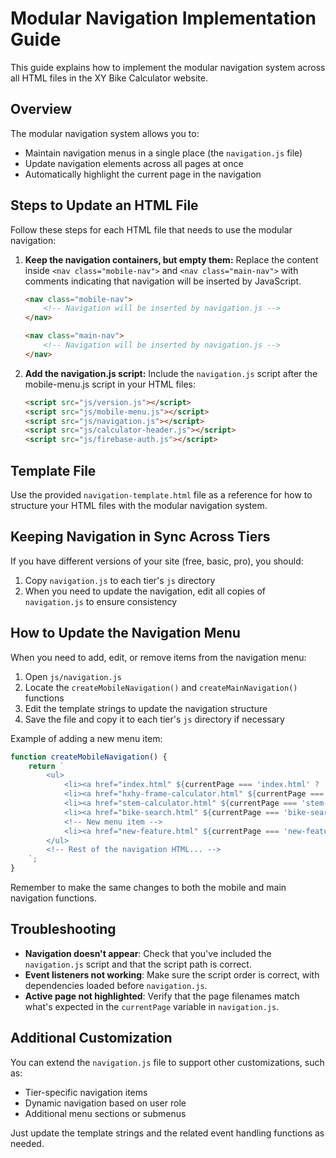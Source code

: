 # Modular Navigation Implementation Guide

This guide explains how to implement the modular navigation system across all HTML files in the XY Bike Calculator website.

## Overview

The modular navigation system allows you to:
- Maintain navigation menus in a single place (the `navigation.js` file)
- Update navigation elements across all pages at once
- Automatically highlight the current page in the navigation

## Steps to Update an HTML File

Follow these steps for each HTML file that needs to use the modular navigation:

1. **Keep the navigation containers, but empty them:**
   Replace the content inside `<nav class="mobile-nav">` and `<nav class="main-nav">` with comments indicating that navigation will be inserted by JavaScript.

   ```html
   <nav class="mobile-nav">
       <!-- Navigation will be inserted by navigation.js -->
   </nav>

   <nav class="main-nav">
       <!-- Navigation will be inserted by navigation.js -->
   </nav>
   ```

2. **Add the navigation.js script:**
   Include the `navigation.js` script after the mobile-menu.js script in your HTML files:

   ```html
   <script src="js/version.js"></script>
   <script src="js/mobile-menu.js"></script>
   <script src="js/navigation.js"></script>
   <script src="js/calculator-header.js"></script>
   <script src="js/firebase-auth.js"></script>
   ```

## Template File

Use the provided `navigation-template.html` file as a reference for how to structure your HTML files with the modular navigation system.

## Keeping Navigation in Sync Across Tiers

If you have different versions of your site (free, basic, pro), you should:

1. Copy `navigation.js` to each tier's `js` directory
2. When you need to update the navigation, edit all copies of `navigation.js` to ensure consistency

## How to Update the Navigation Menu

When you need to add, edit, or remove items from the navigation menu:

1. Open `js/navigation.js`
2. Locate the `createMobileNavigation()` and `createMainNavigation()` functions
3. Edit the template strings to update the navigation structure
4. Save the file and copy it to each tier's `js` directory if necessary

Example of adding a new menu item:

```javascript
function createMobileNavigation() {
    return `
        <ul>
            <li><a href="index.html" ${currentPage === 'index.html' ? 'class="active"' : ''}>X/Y Position Calculator</a></li>
            <li><a href="hxhy-frame-calculator.html" ${currentPage === 'hxhy-frame-calculator.html' ? 'class="active"' : ''}>HX/HY to Frame Calculator</a></li>
            <li><a href="stem-calculator.html" ${currentPage === 'stem-calculator.html' ? 'class="active"' : ''}>Stem Calculator</a></li>
            <li><a href="bike-search.html" ${currentPage === 'bike-search.html' ? 'class="active"' : ''}>Bike Search</a></li>
            <!-- New menu item -->
            <li><a href="new-feature.html" ${currentPage === 'new-feature.html' ? 'class="active"' : ''}>New Feature</a></li>
        </ul>
        <!-- Rest of the navigation HTML... -->
    `;
}
```

Remember to make the same changes to both the mobile and main navigation functions.

## Troubleshooting

- **Navigation doesn't appear**: Check that you've included the `navigation.js` script and that the script path is correct.
- **Event listeners not working**: Make sure the script order is correct, with dependencies loaded before `navigation.js`.
- **Active page not highlighted**: Verify that the page filenames match what's expected in the `currentPage` variable in `navigation.js`.

## Additional Customization

You can extend the `navigation.js` file to support other customizations, such as:

- Tier-specific navigation items
- Dynamic navigation based on user role
- Additional menu sections or submenus

Just update the template strings and the related event handling functions as needed. 